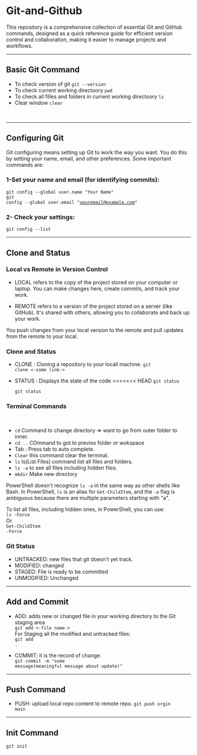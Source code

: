 # Git-and-Github
This  repository is a comprehensive collection of essential Git and GitHub commands, designed as a quick reference guide for efficient version control and collaboration, making it easier to manage projects and workflows.

---

## Basic Git Command 
- To check version of git <code>git --version</code>
- To check current working directoory <code>pwd</code>
- To check  all filles and folders in current working directoory <code>ls</code>
- Clear window <code>clear</code>
<br>

---

## Configuring Git

Git configuring means setting up Git to work the way you want. You do this by setting your name, email, and other preferences. Some important commands are:

### 1-Set your name and email (for identifying commits):
<code>git config --global user.name "Your Name"</code> <br>
<code>git config --global user.email "youremail@example.com"</code>

### 2- Check your settings:
<code>git config --list
</code>

---

## Clone and Status

### Local vs Remote in Version Control

- LOCAL refers to the copy of the project stored on your computer or laptop. You can make changes here, create commits, and track your work.

- REMOTE refers to a version of the project stored on a server (like GitHub). It's shared with others, allowing you to collaborate and back up your work.

 You push changes from your local version to the remote and pull updates from the remote to your local. 

 ### Clone and Status

 - CLONE : Cloning a repository to your locall machine.
     <code>git clone <-some link-> </code>

 - STATUS : Displays the state of the code
<<<<<<< HEAD
   <code>git status</code>  
   
   <code>git status</code>

### Terminal Commands
   <br>
   
- <code>cd</code> Command to change directory => want to  go from outer folder to inner.
- <code>cd ..</code> COmmand to got to previos folder or wokspace
- Tab : Press tab to  auto  complete.
- <code>Clear</code> this command clear the terminal.
- <code>ls</code> ls(List Files) command list all files and folders.
- <code>ls -a</code> to see all files including hidden files.
- <code>mkdir</code> Make new directory
  <br>
  
  
PowerShell doesn't recognize <code>ls -a</code> in the same way as other shells like Bash. In PowerShell, <code>ls</code> is an alias for <code>Get-ChildItem</code>, and the <code>-a</code> flag is ambiguous because there are multiple parameters starting with "a".
<br>

To list all files, including hidden ones, in PowerShell, you can use:<br>
<code>ls -Force</code>
<br>Or<br>
<code>Get-ChildItem -Force</code>
  <br>
  
### Git Status
  
- UNTRACKED: new files that  git  doesn't yet track.
- MODIFIED: changed
- STAGED: File is ready to be committed
- UNMODIFIED: Unchanged

---

## Add and Commit 

- ADD: adds new or changed file in your working directory to the Git staging area <br>
<code>git add <-file name-></code><br>For Staging all the modified and untracked files: <br><code>git add .</code>

- COMMIT: it is the record of change.<br>
<code>git commit -m "some message(meaningful message about update)"</code>

---

## Push Command 

- PUSH: upload local repo content to remote repo.
  <code>git push orgin main</code>

---

## Init Command

<code>git init</code>


